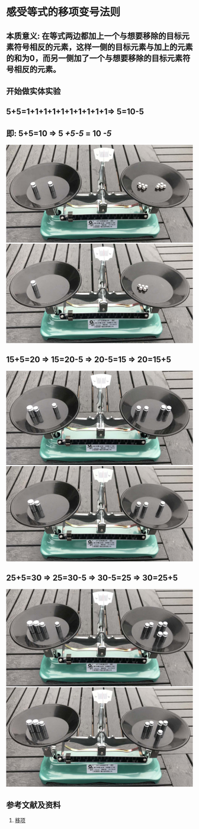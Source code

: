 # 感受等式的移项变号法则

## 本质意义: 在等式两边都加上一个与想要移除的目标元素符号相反的元素，这样一侧的目标元素与加上的元素的和为0，而另一侧加了一个与想要移除的目标元素符号相反的元素。

## 开始做实体实验

## 5+5=1+1+1+1+1+1+1+1+1+1=> 5=10-5
## 即: 5+5=10 => 5 *+5-5* = 10 *-5* 

![](/images/数轴(一维坐标系)/等式和不等式的基本性质和移项变号法则/感受等式的移项变号法则/1a1.jpg)
![](/images/数轴(一维坐标系)/等式和不等式的基本性质和移项变号法则/感受等式的移项变号法则/1a2.jpg)

## 15+5=20 => 15=20-5 => 20-5=15 => 20=15+5

![](/images/数轴(一维坐标系)/等式和不等式的基本性质和移项变号法则/感受等式的移项变号法则/2a1.jpg)
![](/images/数轴(一维坐标系)/等式和不等式的基本性质和移项变号法则/感受等式的移项变号法则/2a2.jpg)

## 25+5=30 => 25=30-5 => 30-5=25 => 30=25+5

![](/images/数轴(一维坐标系)/等式和不等式的基本性质和移项变号法则/感受等式的移项变号法则/3a1.jpg)
![](/images/数轴(一维坐标系)/等式和不等式的基本性质和移项变号法则/感受等式的移项变号法则/3a2.jpg)

## 参考文献及资料

1. [移项](https://baike.baidu.com/item/%E7%A7%BB%E9%A1%B9/9973468)  

